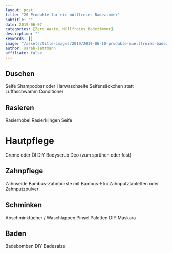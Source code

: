 ```yaml
---
layout: post
title: "20 Produkte für ein müllfreies Badezimmer"
subtitle: ""
date: 2019-06-07
categories: [Zero Waste, Müllfreies Badezimmer]
description: ""
keywords: []
image: "/assets/title-images/2019/2019-06-10-produkte-muellfreies-badezimmer.jpg"
author: sarah-lettmann
affiliate: false
---
```

## Duschen
Seife
Shampoobar oder Harwaschseife
Seifensäckchen statt Luffaschwamm
Conditioner

## Rasieren
Rasierhobel
Rasierklingen
Seife

# Hautpflege
Creme oder Öl
DIY Bodyscrub
Deo (zum sprühen oder fest)

## Zahnpflege
Zahnseide
Bambus-Zahnbürste mit Bambus-Etui
Zahnputztabletten oder Zahnputzpulver

## Schminken
Abschminktücher / Waschlappen
Pinsel
Paletten
DIY Maskara

## Baden
Badebomben
DIY Badesalze

